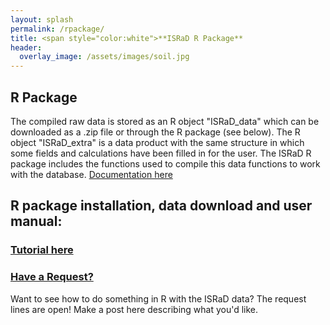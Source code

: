 ```yaml
---
layout: splash
permalink: /rpackage/
title: <span style="color:white">**ISRaD R Package**
header:
  overlay_image: /assets/images/soil.jpg
---
```



## R Package
The compiled raw data is stored as an R object "ISRaD_data" which can be downloaded as a .zip file or through the R package (see below). The R object "ISRaD_extra" is a data product with the same structure in which some fields and calculations have been filled in for the user. The ISRaD R package includes the functions used to compile this data functions to work with the database. [Documentation here](https://github.com/International-Soil-Radiocarbon-Database/ISRaD/raw/master/ISRaD.pdf)

## R package installation, data download and user manual:
### [Tutorial here](/user_manual_Aug15_2019.html)

### [Have a Request?](https://github.com/International-Soil-Radiocarbon-Database/ISRaD/issues/170)
Want to see how to do something in R with the ISRaD data? The request lines are open! Make a post here describing what you'd like.

